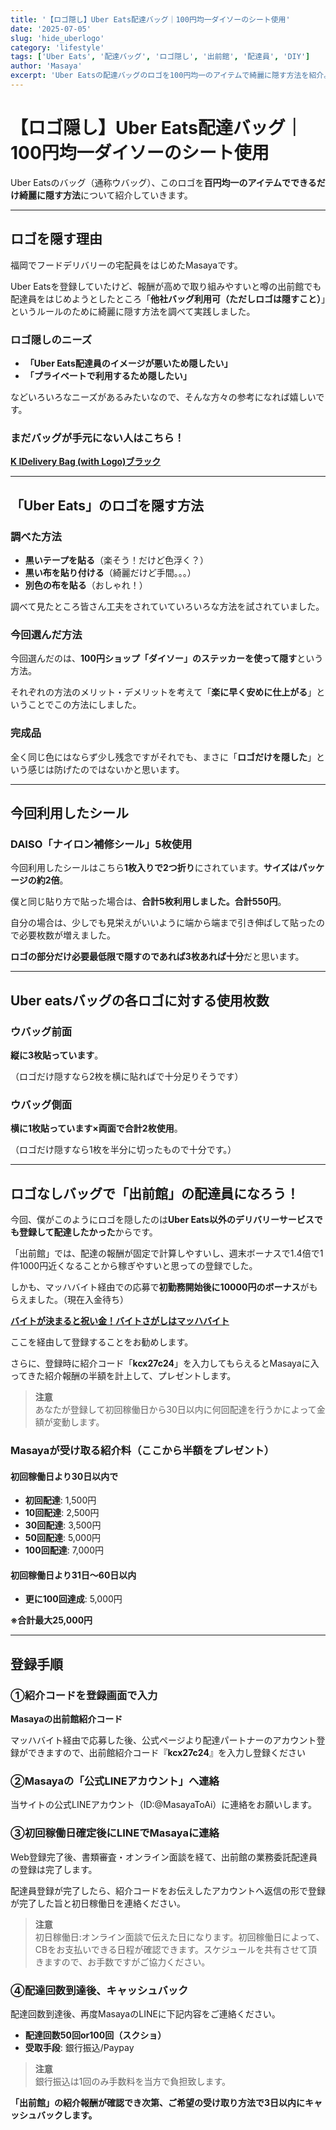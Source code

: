 ```yaml
---
title: '【ロゴ隠し】Uber Eats配達バッグ｜100円均一ダイソーのシート使用'
date: '2025-07-05'
slug: 'hide_uberlogo'
category: 'lifestyle'
tags: ['Uber Eats', '配達バッグ', 'ロゴ隠し', '出前館', '配達員', 'DIY']
author: 'Masaya'
excerpt: 'Uber Eatsの配達バッグのロゴを100円均一のアイテムで綺麗に隠す方法を紹介。出前館などの他社サービスで利用する際の実践的なロゴ隠しテクニックを解説します。'
---
```


# 【ロゴ隠し】Uber Eats配達バッグ｜100円均一ダイソーのシート使用

Uber Eatsのバッグ（通称ウバッグ）、このロゴを**百円均一のアイテムでできるだけ綺麗に隠す方法**について紹介していきます。

---

## ロゴを隠す理由

福岡でフードデリバリーの宅配員をはじめたMasayaです。

Uber Eatsを登録していたけど、報酬が高めで取り組みやすいと噂の出前館でも配達員をはじめようとしたところ「**他社バッグ利用可（ただしロゴは隠すこと）**」というルールのために綺麗に隠す方法を調べて実践しました。

### ロゴ隠しのニーズ

- **「Uber Eats配達員のイメージが悪いため隠したい」**
- **「プライベートで利用するため隠したい」**

などいろいろなニーズがあるみたいなので、そんな方々の参考になれば嬉しいです。

### まだバッグが手元にない人はこちら！

**[K IDelivery Bag (with Logo)ブラック](https://amzn.to/2QZQZQZ)**

---

## 「Uber Eats」のロゴを隠す方法

### 調べた方法

- **黒いテープを貼る**（楽そう！だけど色浮く？）
- **黒い布を貼り付ける**（綺麗だけど手間。。。）
- **別色の布を貼る**（おしゃれ！）

調べて見たところ皆さん工夫をされていていろいろな方法を試されていました。

### 今回選んだ方法

今回選んだのは、**100円ショップ「ダイソー」のステッカーを使って隠す**という方法。

それぞれの方法のメリット・デメリットを考えて「**楽に早く安めに仕上がる**」ということでこの方法にしました。

### 完成品

全く同じ色にはならず少し残念ですがそれでも、まさに「**ロゴだけを隠した**」という感じは防げたのではないかと思います。

---

## 今回利用したシール

### DAISO「ナイロン補修シール」5枚使用

今回利用したシールはこちら**1枚入りで2つ折り**にされています。**サイズはパッケージの約2倍**。

僕と同じ貼り方で貼った場合は、**合計5枚利用しました。合計550円**。

自分の場合は、少しでも見栄えがいいように端から端まで引き伸ばして貼ったので必要枚数が増えました。

**ロゴの部分だけ必要最低限で隠すのであれば3枚あれば十分**だと思います。

---

## Uber eatsバッグの各ロゴに対する使用枚数

### ウバッグ前面

**縦に3枚貼っています**。

（ロゴだけ隠すなら2枚を横に貼ればで十分足りそうです）

### ウバッグ側面

**横に1枚貼っています×両面で合計2枚使用**。

（ロゴだけ隠すなら1枚を半分に切ったもので十分です。）

---

## ロゴなしバッグで「出前館」の配達員になろう！

今回、僕がこのようにロゴを隠したのは**Uber Eats以外のデリバリーサービスでも登録して配達したかった**からです。

「出前館」では、配達の報酬が固定で計算しやすいし、週末ボーナスで1.4倍で1件1000円近くなることから稼ぎやすいと思っての登録でした。

しかも、マッハバイト経由での応募で**初勤務開始後に10000円のボーナス**がもらえました。（現在入金待ち）

**[バイトが決まると祝い金！バイトさがしはマッハバイト](https://machibaito.com/)**

ここを経由して登録することをお勧めします。

さらに、登録時に紹介コード「**kcx27c24**」を入力してもらえるとMasayaに入ってきた紹介報酬の半額を計上して、プレゼントします。

> **注意**  
> あなたが登録して初回稼働日から30日以内に何回配達を行うかによって金額が変動します。

### Masayaが受け取る紹介料（ここから半額をプレゼント）

#### 初回稼働日より30日以内で
- **初回配達**: 1,500円
- **10回配達**: 2,500円
- **30回配達**: 3,500円
- **50回配達**: 5,000円
- **100回配達**: 7,000円

#### 初回稼働日より31日～60日以内
- **更に100回達成**: 5,000円

**※合計最大25,000円**

---

## 登録手順

### ①紹介コードを登録画面で入力

**Masayaの出前館紹介コード**

マッハバイト経由で応募した後、公式ページより配達パートナーのアカウント登録ができますので、出前館紹介コード『**kcx27c24**』を入力し登録ください

### ②Masayaの「公式LINEアカウント」へ連絡

当サイトの公式LINEアカウント（ID:@MasayaToAi）に連絡をお願いします。

### ③初回稼働日確定後にLINEでMasayaに連絡

Web登録完了後、書類審査・オンライン面談を経て、出前館の業務委託配達員の登録は完了します。

配達員登録が完了したら、紹介コードをお伝えしたアカウントへ返信の形で登録が完了した旨と初日稼働日を連絡ください。

> **注意**  
> 初日稼働日:オンライン面談で伝えた日になります。初回稼働日によって、CBをお支払いできる日程が確認できます。スケジュールを共有させて頂きますので、お手数ですがご協力ください。

### ④配達回数到達後、キャッシュバック

配達回数到達後、再度MasayaのLINEに下記内容をご連絡ください。

- **配達回数50回or100回（スクショ）**
- **受取手段**: 銀行振込/Paypay

> **注意**  
> 銀行振込は1回のみ手数料を当方で負担致します。

**「出前館」の紹介報酬が確認でき次第、ご希望の受け取り方法で3日以内にキャッシュバックします。**